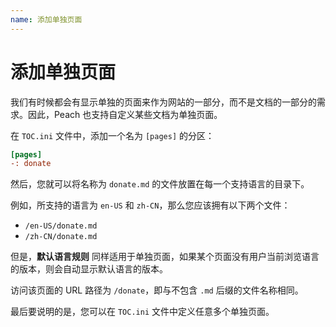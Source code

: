 ```yaml
---
name: 添加单独页面
---
```


# 添加单独页面

我们有时候都会有显示单独的页面来作为网站的一部分，而不是文档的一部分的需求。因此，Peach 也支持自定义某些文档为单独页面。

在 `TOC.ini` 文件中，添加一个名为 `[pages]` 的分区：

```ini
[pages]
-: donate
```

然后，您就可以将名称为 `donate.md` 的文件放置在每一个支持语言的目录下。

例如，所支持的语言为 `en-US` 和 `zh-CN`，那么您应该拥有以下两个文件：

- `/en-US/donate.md`
- `/zh-CN/donate.md`

但是，**默认语言规则** 同样适用于单独页面，如果某个页面没有用户当前浏览语言的版本，则会自动显示默认语言的版本。

访问该页面的 URL 路径为 `/donate`，即与不包含 `.md` 后缀的文件名称相同。

最后要说明的是，您可以在 `TOC.ini` 文件中定义任意多个单独页面。
